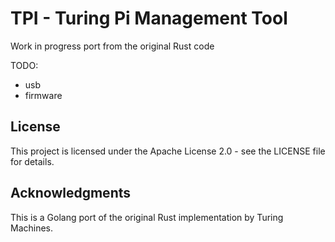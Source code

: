 # TPI - Turing Pi Management Tool

Work in progress port from the original Rust code

TODO:

- usb
- firmware

## License

This project is licensed under the Apache License 2.0 - see the LICENSE file for details.

## Acknowledgments

This is a Golang port of the original Rust implementation by Turing Machines. 